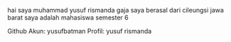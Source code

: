 hai saya muhammad yusuf rismanda gaja saya berasal dari cileungsi jawa barat
saya adalah mahasiswa semester 6

Github Akun: yusufbatman
Profil: yusuf rismanda